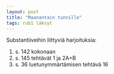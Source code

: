 ```yaml
---
layout: post
title: "Maanantain tunnille"
tags: rub1 läksyt
---
```


Substantiiveihin liittyviä harjoituksia:

1. s. 142 kokonaan
2. s. 145 tehtävät 1 ja 2A+B
3. s. 36 luetunymmärtämisen tehtävä 16